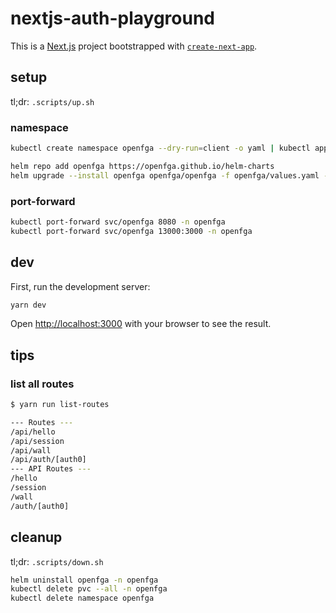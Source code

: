 # nextjs-auth-playground

This is a [Next.js](https://nextjs.org/) project bootstrapped with [`create-next-app`](https://github.com/vercel/next.js/tree/canary/packages/create-next-app).

## setup

tl;dr: `.scripts/up.sh`

### namespace

```sh
kubectl create namespace openfga --dry-run=client -o yaml | kubectl apply -f -
```

```sh
helm repo add openfga https://openfga.github.io/helm-charts
helm upgrade --install openfga openfga/openfga -f openfga/values.yaml -n openfga
```

### port-forward

```sh
kubectl port-forward svc/openfga 8080 -n openfga
kubectl port-forward svc/openfga 13000:3000 -n openfga
```

## dev

First, run the development server:

```sh
yarn dev
```

Open [http://localhost:3000](http://localhost:3000) with your browser to see the result.

## tips

### list all routes

```sh
$ yarn run list-routes

--- Routes ---
/api/hello
/api/session
/api/wall
/api/auth/[auth0]
--- API Routes ---
/hello
/session
/wall
/auth/[auth0]
```

## cleanup

tl;dr: `.scripts/down.sh`

```sh
helm uninstall openfga -n openfga
kubectl delete pvc --all -n openfga
kubectl delete namespace openfga
```
